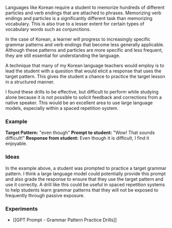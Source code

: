 Languages like Korean require a student to memorize hundreds of different particles and verb endings that are attached to phrases. Memorizing verb endings and particles is a significantly different task than memorizing vocabulary. This is also true to a lesser extent for certain types of vocabulary words such as conjunctions.

In the case of Korean, a learner will progress to increasingly specific grammar patterns and verb endings that become less generally applicable. Although these patterns and particles are more specific and less frequent, they are still essential for understanding the language.

A technique that many of my Korean language teachers would employ is to lead the student with a question that would elicit a response that uses the target pattern. This gives the student a chance to practice the target lesson in a structured manner.

I found these drills to be effective, but difficult to perform while studying alone because it is not possible to solicit feedback and corrections from a native speaker. This would be an excellent area to use large language models, especially within a spaced repetition system.
### Example

**Target Pattern:** "even though"
**Prompt to student:** "Wow! That sounds difficult!"
**Response from student:** Even though it is difficult, I find it enjoyable.
### Ideas

In the example above, a student was prompted to practice a target grammar pattern. I think a large language model could potentially provide this prompt and also grade the response to ensure that they use the target pattern and use it correctly. A drill like this could be useful in spaced repetition systems to help students learn grammar patterns that they will not be exposed to frequently through passive exposure.
### Experiments

- [[GPT Prompt - Grammar Pattern Practice Drills]]
